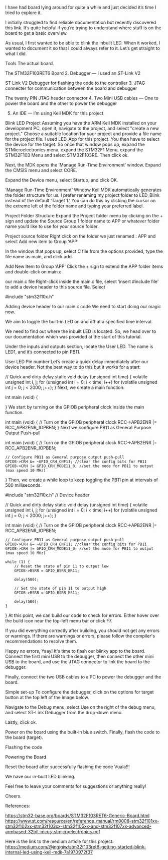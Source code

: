 I have had board lying around for quite a while and just decided it’s time I tried to explore it.

I initially struggled to find reliable documentation but recently discovered this link. It’s quite helpful if you’re trying to understand where stuff is on the board to get a basic overview.

As usual, I first wanted to be able to blink the inbuilt LED. When it worked, I wanted to document it so that I could always refer to it. Let’s get straight to what I did.

Tools
The actual board.

The STM32F103RET6 Board
2. Debugger — I used an ST-Link V2


ST Link V2 Debugger for flashing the code to the controller
3. JTAG connecter for communication between the board and debugger



The twenty PIN JTAG header connector
4. Two Mini USB cables — One to power the board and the other to power the debugger

5. An IDE — I’m using Keil MDK for this project

Blink LED Project
Assuming you have the ARM Keil MDK installed on your development PC, open it, navigate to the project, and select "create a new project."
Choose a suitable location for your project and provide a file name for the project file. I used LED_App for this project.
You then have to select the device for the target. So once that window pops up, expand the STMicroelectronics menu, expand the STM32F1 Menu, expand the STM32F103 Menu and select STM32F103RE. Then click ok.

Next, the MDK opens the ‘Manage Run-Time Environment’ window. Expand the CMSIS menu and select CORE.

Expand the Device menu, select Startup, and click OK.


‘Manage Run-Time Environment’ Window
Keil MDK automatically generates the folder structure for us. I prefer renaming my project folder to LED_Blink instead of the default ‘Target 1.’ You can do this by clicking the cursor on the extreme left of the folder name and typing your preferred label.


Project Folder Structure
Expand the Project folder menu by clicking on the + sign and update the Source Group 1 folder name to APP or whatever folder name you’d like to use for your source folder.


Project source folder
Right click on the folder we just renamed : APP and select Add new item to Group ‘APP’

In the window that pops up, select C file from the options provided, type the file name as main, and click add.


Add New Item to Group ‘APP’
Click the + sign to extend the APP folder items and double-click on main.c


our main.c file
Right-click inside the main.c file, select ‘insert #include file’ to add a device header to this source file. Select

#include "stm32f10x.h"

Adding device header to our main.c code
We need to start doing our magic now.

We aim to toggle the built-in LED on and off at a specified time interval.

We need to find out where the inbuilt LED is located. So, we head over to our documentation which was provided at the start of this tutorial.

Under the inputs and outputs section, locate the User LED. The name is LED1, and it’s connected to pin PB11.


User LED Pin number
Let’s create a quick delay immediately after our device header. Not the best way to do this but it works for a start:

// Quick and dirty delay
static void delay (unsigned int time) {
  volatile unsigned int i, j;
    for (unsigned int i = 0; i < time; i++)
        for (volatile unsigned int j = 0; j < 2000; j++);
}
Next, we create a main function:

int main (void) {

}
We start by turning on the GPIOB peripheral clock inside the main function.

int main (void) {
    // Turn on the GPIOB peripheral clock
    RCC->APB2ENR |= RCC_APB2ENR_IOPBEN;
}
Next we configure PB11 as General Purpose Output Push-pull

int main (void) {
    // Turn on the GPIOB peripheral clock
    RCC->APB2ENR |= RCC_APB2ENR_IOPBEN;
    
    // Configure PB11 as General purpose output push-pull 
    GPIOB->CRH &= ~GPIO_CRH_CNF11; //clear the config bits for PB11
    GPIOB->CRH |= GPIO_CRH_MODE11_0; //set the mode for PB11 to output (max speed 10 MHz)

    
}
Then, we create a while loop to keep toggling the PB11 pin at intervals of 500 milliseconds.

#include "stm32f10x.h"                  // Device header


// Quick and dirty delay
static void delay (unsigned int time) {
  volatile unsigned int i, j;
    for (unsigned int i = 0; i < time; i++)
        for (volatile unsigned int j = 0; j < 2000; j++);
}

int main (void) {
    // Turn on the GPIOB peripheral clock
    RCC->APB2ENR |= RCC_APB2ENR_IOPBEN;

    // Configure PB11 as General purpose output push-pull 
    GPIOB->CRH &= ~GPIO_CRH_CNF11; //clear the config bits for PB11
    GPIOB->CRH |= GPIO_CRH_MODE11_0; //set the mode for PB11 to output (max speed 10 MHz)

    while (1) {
        // Reset the state of pin 11 to output low
        GPIOB->BSRR = GPIO_BSRR_BR11;

        delay(500);

        // Set the state of pin 11 to output high
        GPIOB->BSRR = GPIO_BSRR_BS11;

        delay(500);
    }

    
}
At this point, we can build our code to check for errors. Either hover over the build icon near the top-left menu bar or click F7.

If you did everything correctly after building, you should not get any errors or warnings. If there are warnings or errors, please follow the compiler's recommendations to resolve them.


Happy no errors, Yaay!
It's time to flash our blinky app to the board. Connect the first mini USB to the debugger, then connect the other mini USB to the board, and use the JTAG connector to link the board to the debugger.

Finally, connect the two USB cables to a PC to power the debugger and the board.


Simple set-up
To configure the debugger, click on the options for target button at the top left of the image below.


Navigate to the Debug menu, select Use on the right of the debug menu, and select ST-Link Debugger from the drop-down menu.


Lastly, click ok.

Power on the board using the built-in blue switch. Finally, flash the code to the board (target).


Flashing the code

Powering the Board

Reset the board after successfully flashing the code
Vuala!!!

We have our in-built LED blinking.

Feel free to leave your comments for suggestions or anything really!

Cheers.

References:

https://stm32-base.org/boards/STM32F103RET6-Generic-Board.html
https://www.st.com/resource/en/reference_manual/rm0008-stm32f101xx-stm32f102xx-stm32f103xx-stm32f105xx-and-stm32f107xx-advanced-armbased-32bit-mcus-stmicroelectronics.pdf

Here is the link to the medium article for this project:
https://medium.com/@jngigiw/stm32f103ret6-getting-started-blink-internal-led-using-keil-mdk-7a1970972f37